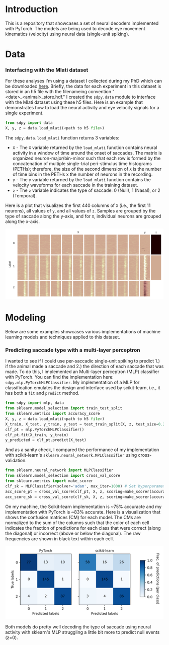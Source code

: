 # Introduction
This is a repository that showcases a set of neural decoders implemented with PyTorch. The models are being used to decode eye movement kinematics (velocity) using neural data (single-unit spiking).

# Data
### Interfacing with the Mlati dataset
For these analyses I'm using a dataset I collected during my PhD which can be downloaded [here](https://datadryad.org/dataset/doi:10.5061/dryad.cnp5hqcfn). Briefly, the data for each experiment in this dataset is stored in an h5 file with the filenameing convention "\<date>_\<animal>_store.hdf." I created the `sdpy.data` module to interface with the Mlati dataset using these h5 files. Here is an example that demonstrates how to load the neural activity and eye velocity signals for a single experiment.
```Python
from sdpy import data
X, y, z = data.load_mlati(<path to h5 file>)
```
The `sdpy.data.load_mlati` function returns 3 variables:
- `X` - The `X` variable returned by the `load_mlati` function contains neural activity in a window of time around the onset of saccades. The matrix is organized neuron-major/bin-minor such that each row is formed by the concatenation of multiple single-trial peri-stimulus time histograms (PETHs); therefore, the size of the second dimension of `X` is the number of time bins in the PETHs x the number of neurons in the recording.
- `y` - The `y` variable returned by the `load_mlati` function contains the velocity waveforms for each saccade in the training dataset.
- `z` - The `z` variable indicates the type of saccade: 0 (Null), 1 (Nasal), or 2 (Temporal).

Here is a plot that visualizes the first 440 columns of `X` (i.e., the first 11 neurons), all values of `y`, and all values of `z`. Samples are grouped by the type of saccade along the y-axis, and for `X`, individual neurons are grouped along the x-axis.

<p align="center">
  <img src="docs/imgs/Xyz.png" width="700" alt="Animated demo">
</p>

# Modeling
Below are some examples showcases various implementations of machine learning models and techniques applied to this dataset.

### Predicting saccade type with a multi-layer perceptron
I wanted to see if I could use per-saccadic single-unit spiking to predict 1.) if the animal made a saccade and 2.) the direction of each saccade that was made. To do this, I implemented an Multi-layer perceptron (MLP) classifier with PyTorch. You can find the implementation here: `sdpy.mlp.PyTorchMLPClassifier`. My implementation of a MLP for classification emulates the design and interface used by scikit-learn, i.e., it has both a `fit` and `predict` method.
```Python
from sdpy import mlp, data
from sklearn.model_selection import train_test_split
from sklearn.metrics import accuracy_score
X, y, z = data.load_mlati(<path to h5 file>)
X_train, X_test, y_train, y_test = test_train_split(X, z, test_size=0.2)
clf_pt = mlp.PyTorchMLPClassifier()
clf_pt.fit(X_train, y_train)
y_predicted = clf_pt.predict(X_test)
```
And as a sanity check, I compared the performance of my implementation with scikit-learn's `sklearn.neural_network.MPLClassifier` using cross-validation.
```Python
from sklearn.neural_network import MLPClassifier
from sklearn.model_selection import cross_val_score
from sklearn.metrics import make_scorer
clf_sk = MLPClassifier(solver='adam', max_iter=1000) # Set hyperparameters to match my implementation for a fair comparison
acc_score_pt = cross_val_score(clf_pt, X, z, scoring=make_scorer(accuracy_score), cv=5).mean() # returns 0.85
acc_score_sk = cross_val_score(clf_sk, X, z, scoring=make_scorer(accuracy_score), cv=5).mean() # returns 0.75
```
On my machine, the Scikit-learn implementation is ~75% accuracte and my implementation with PyTorch is ~83% accurate. Here is a visualization that shows the confusion matrices (CM) for each model. The CMs are normalized to the sum of the columns such that the color of each cell indicates the fraction of predictions for each class that were correct (along the diagonal) or incorrect (above or below the diagonal). The raw frequencies are shown in black text within each cell.

<p align="center">
  <img src="docs/imgs/mlp_classifier_performance.png" width="700" alt="Animated demo">
</p>

Both models do pretty well decoding the type of saccade using neural activity with sklearn's MLP struggling a little bit more to predict null events (z=0).